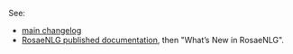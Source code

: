 <!--
Copyright 2019 Ludan Stoecklé
SPDX-License-Identifier: CC-BY-4.0
-->
See:

- [main changelog](packages/rosaenlg-doc/doc/modules/ROOT/pages/changelog.adoc)
- [RosaeNLG published documentation](https://rosaenlg.org/), then "What’s New in RosaeNLG".
